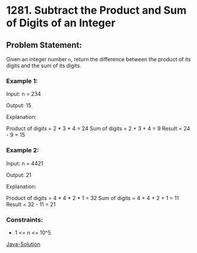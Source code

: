 # 1281. Subtract the Product and Sum of Digits of an Integer

## Problem Statement:

Given an integer number `n`, return the difference between the product of its digits and the sum of its digits. 

### Example 1:

Input: n = 234

Output: 15 

Explanation: 

Product of digits = 2 * 3 * 4 = 24 
Sum of digits = 2 + 3 + 4 = 9 
Result = 24 - 9 = 15

### Example 2:

Input: n = 4421

Output: 21

Explanation: 

Product of digits = 4 * 4 * 2 * 1 = 32 
Sum of digits = 4 + 4 + 2 + 1 = 11 
Result = 32 - 11 = 21

### Constraints:

* 1 <= n <= 10^5

[Java-Solution](./solution.java)